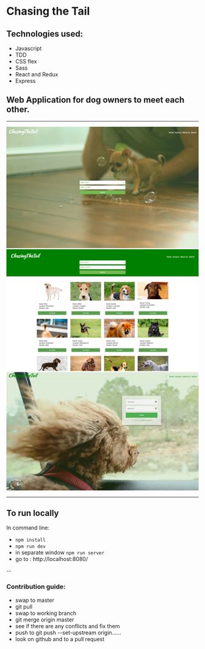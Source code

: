# Chasing the Tail

## Technologies used:

- Javascript
- TDD
- CSS flex
- Sass
- React and Redux
- Express

## Web Application for dog owners to meet each other.
---

<img  width ="600px" src="./static/img/screenshots/Screenshot1.png" alt="screenshot1"/>
<img  width ="600px" src="./static/img/screenshots/Screenshot2.png" alt="screenshot2"/>
<img  width ="600px" src="./static/img/screenshots/Screenshot3.png" alt="screenshot3"/>

---

## To run locally 

In command line:

- `npm install`
- `npm run dev`
- in separate window `npm run server`
- go to : http://localhost:8080/

--

### Contribution guide:

- swap to master
- git pull
- swap to working branch
- git merge origin master
- see if there are any conflicts and fix them
- push to git push --set-upstream origin......
- look on github and to a pull request
